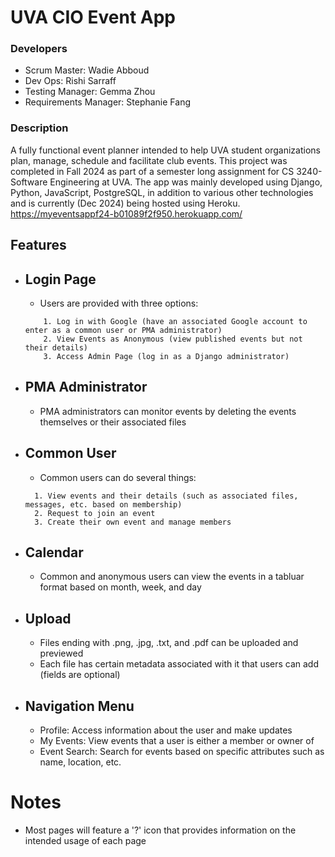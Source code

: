 
# UVA CIO Event App

### Developers
<ul>
    <li> Scrum Master: Wadie Abboud </li>
    <li> Dev Ops: Rishi Sarraff </li>
    <li> Testing Manager: Gemma Zhou</li>
    <li> Requirements Manager: Stephanie Fang</li>
</ul>

### Description
 A fully functional event planner intended to help UVA student organizations plan, manage, schedule and facilitate club events. This project was completed in Fall 2024 as part of a semester long assignment for CS 3240-Software Engineering at UVA. The app was mainly developed using Django, Python, JavaScript, PostgreSQL, in addition to various other technologies and is currently (Dec 2024) being hosted using Heroku. https://myeventsappf24-b01089f2f950.herokuapp.com/

## Features
- Login Page
    -     
    - Users are provided with three options:
  ```
      1. Log in with Google (have an associated Google account to enter as a common user or PMA administrator)  
      2. View Events as Anonymous (view published events but not their details)  
      3. Access Admin Page (log in as a Django administrator)
  ```
- PMA Administrator
    - 
    - PMA administrators can monitor events by deleting the events themselves or their associated files
- Common User
    - 
    - Common users can do several things:
  ```
    1. View events and their details (such as associated files, messages, etc. based on membership)
    2. Request to join an event
    3. Create their own event and manage members
  ```
- Calendar
    - 
    - Common and anonymous users can view the events in a tabluar format based on month, week, and day
- Upload
    -     
    - Files ending with .png, .jpg, .txt, and .pdf can be uploaded and previewed
    - Each file has certain metadata associated with it that users can add (fields are optional)
- Navigation Menu
    - 
    - Profile: Access information about the user and make updates
    - My Events: View events that a user is either a member or owner of
    - Event Search: Search for events based on specific attributes such as name, location, etc.

# Notes
- Most pages will feature a '?' icon that provides information on the intended usage of each page
